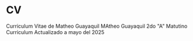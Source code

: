 # CV
Curriculum Vitae de Matheo Guayaquil
MAtheo Guayaquil
2do "A" Matutino
Curriculum Actualizado a mayo del 2025
